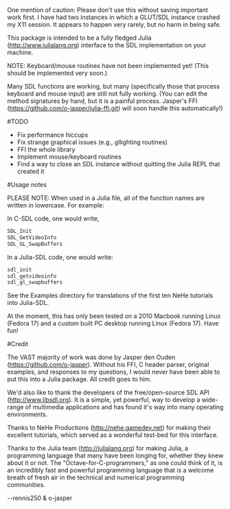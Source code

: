 One mention of caution: Please don't use this without saving important work
first.  I have had two instances in which a GLUT/SDL instance crashed my X11
session.  It appears to happen very rarely, but no harm in being safe.

This package is intended to be a fully fledged Julia (http://www.julialang.org)
interface to the SDL implementation on your machine.

NOTE: Keyboard/mouse routines have not been implemented yet! (This should be
implemented very soon.)

Many SDL functions are working, but many (specifically those that process
keyboard and mouse input) are still not fully working. (You can edit the method
signatures by hand, but it is a painful process.  Jasper's FFI
(https://github.com/o-jasper/julia-ffi.git) will soon handle this
automatically!)

#TODO

+ Fix performance hiccups
+ Fix strange graphical issues (e.g., gllighting routines)
+ FFI the whole library
+ Implement mouse/keyboard routines
+ Find a way to close an SDL instance without quitting the Julia REPL that
	created it

#Usage notes

PLEASE NOTE: When used in a Julia file, all of the function names are written in
lowercase. For example:

In C-SDL code, one would write,

```c
SDL_Init
SDL_GetVideoInfo
SDL_GL_SwapBuffers
```

In a Julia-SDL code, one would write:

```julia
sdl_init
sdl_getvideoinfo
sdl_gl_swapbuffers
```

See the Examples directory for translations of the first ten NeHe tutorials
into Julia-SDL.

At the moment, this has only been tested on a 2010 Macbook running Linux
(Fedora 17) and a custom built PC desktop running Linux (Fedora 17). Have fun!

#Credit

The VAST majority of work was done by Jasper den Ouden
(https://github.com/o-jasper).  Without his FFI, C header parser, original
examples, and responses to my questions, I would never have been able to put
this into a Julia package.  All credit goes to him.

We'd also like to thank the developers of the free/open-source SDL API
(http://www.libsdl.org). It is a simple, yet powerful, way to develop a
wide-range of multimedia applications and has found it's way into many
operating environments.

Thanks to NeHe Productions (http://nehe.gamedev.net) for making their excellent
tutorials, which served as a wonderful test-bed for this interface. 

Thanks to the Julia team (http://julialang.org) for making Julia, a programming
language that many have been longing for, whether they knew about it or not.
The "Octave-for-C-programmers," as one could think of it, is an incredibly fast
and powerful programming language that is a welcome breath of fresh air in the
technical and numerical programming communities.

--rennis250 & o-jasper
